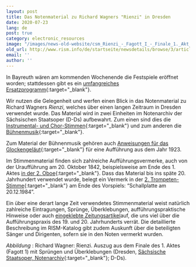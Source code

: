 ```yaml
---
layout: post
title: Das Notenmaterial zu Richard Wagners "Rienzi" in Dresden
date: 2020-07-23
lang: de
post: true
category: electronic_resources
image: "/images/news-old-website/csm_Rienzi_-_Fagott_I_-_Finale_1._Akt_e8492a55ba.png"
old_url: http://www.rism.info/de/startseite/newsdetails/browse/3/article/64/the-music-for-richard-wagners-rienzi-preserved-in-dresden.html
email: ''
author: ''
---
```


In Bayreuth wären am kommenden Wochenende die Festspiele eröffnet worden; stattdessen gibt es ein [umfangreiches Ersatzprogramm](https://www.bayreuther-festspiele.de/en/festspiele/news/2020/virtual-festival-season-and-the-cultural-summer-live-on-site/){:target="_blank"}.

Wir nutzen die Gelegenheit und werfen einen Blick in das Notenmaterial zu Richard Wagners _Rienzi_, welches über einen langen Zeitraum in Dresden verwendet wurde. Das Material wird in zwei Einheiten im Notenarchiv der Sächsischen Staatsoper (D-Ds) aufbewahrt. Zum einen sind dies die [Instrumental- und Chor-Stimmen](https://opac.rism.info/search?id=270000984&View=rism){:target="_blank"} und zum anderen die [Bühnenmusik](https://opac.rism.info/search?id=270002738&View=rism){:target="_blank"}.

Zum Material der Bühnenmusik gehören auch [Anweisungen für das Glockengeläut](https://sachsen.digital/werkansicht/dlf/361863/529/){:target="_blank"} für eine Aufführung aus dem Jahr 1923.

Im Stimmenmaterial finden sich zahlreiche Aufführungsvermerke, auch von der Uraufführung am 20. Oktober 1842, beispielsweise am Ende des 1. Aktes [in der 2. Oboe](https://sachsen.digital/werkansicht/dlf/361862/189/){:target="_blank"}. Dass das Material bis ins späte 20. Jahrhundert verwendet wurde, belegt ein Vermerk in der [2. Trompeten-Stimme](https://sachsen.digital/werkansicht/dlf/361865/339/){:target="_blank"} am Ende des Vorspiels: “Schallplatte am 20.12.1984”.

Ein über eine derart lange Zeit verwendetes Stimmenmaterial weist natürlich zahlreiche Eintragungen, Sprünge, Überklebungen, aufführungspraktische Hinweise oder auch [eingeklebte Zeitungsartikel](https://sachsen.digital/werkansicht/dlf/361862/314/)auf, die uns viel über die Aufführungspraxis des 19. und 20. Jahrhunderts verrät. Die detaillierte Beschreibung im RISM-Katalog gibt zudem Auskunft über die beteiligten Sänger und Dirigenten, sofern sie in den Noten vermerkt wurden.

_Abbildung_ : Richard Wagner: Rienzi. Auszug aus dem Finale des 1. Aktes (Fagott 1) mit Sprüngen und Überklebungen (Dresden, [Sächsische Staatsoper, Notenarchiv](https://sachsen.digital/werkansicht/dlf/361862/664/){:target="_blank"}; D-Ds).
